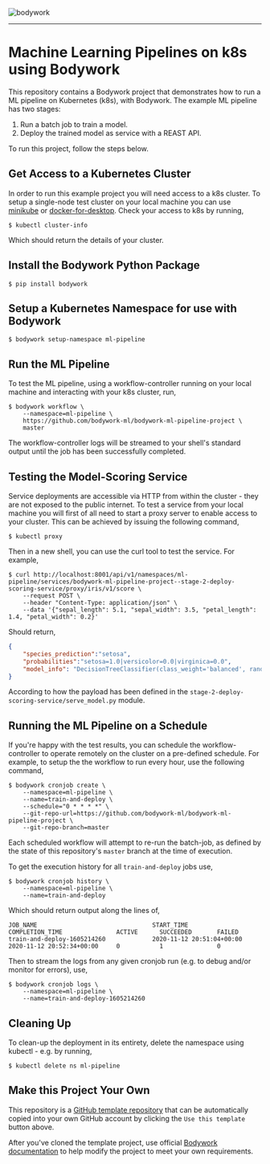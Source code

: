 ![bodywork](https://bodywork-media.s3.eu-west-2.amazonaws.com/website_logo_transparent_background.png)

---

# Machine Learning Pipelines on k8s using Bodywork

This repository contains a Bodywork project that demonstrates how to run a ML pipeline on Kubernetes (k8s), with Bodywork. The example ML pipeline has two stages:

1. Run a batch job to train a model.
2. Deploy the trained model as service with a REAST API.

To run this project, follow the steps below.

## Get Access to a Kubernetes Cluster

In order to run this example project you will need access to a k8s cluster. To setup a single-node test cluster on your local machine you can use [minikube](https://minikube.sigs.k8s.io/docs/) or [docker-for-desktop](https://www.docker.com/products/docker-desktop). Check your access to k8s by running,

```shell
$ kubectl cluster-info
```

Which should return the details of your cluster.

## Install the Bodywork Python Package

```shell
$ pip install bodywork
```

## Setup a Kubernetes Namespace for use with Bodywork

```shell
$ bodywork setup-namespace ml-pipeline
```

## Run the ML Pipeline

To test the ML pipeline, using a workflow-controller running on your local machine and interacting with your k8s cluster, run,

```shell
$ bodywork workflow \
    --namespace=ml-pipeline \
    https://github.com/bodywork-ml/bodywork-ml-pipeline-project \
    master
```

The workflow-controller logs will be streamed to your shell's standard output until the job has been successfully completed.

## Testing the Model-Scoring Service

Service deployments are accessible via HTTP from within the cluster - they are not exposed to the public internet. To test a service from your local machine you will first of all need to start a proxy server to enable access to your cluster. This can be achieved by issuing the following command,

```shell
$ kubectl proxy
```

Then in a new shell, you can use the curl tool to test the service. For example,

```shell
$ curl http://localhost:8001/api/v1/namespaces/ml-pipeline/services/bodywork-ml-pipeline-project--stage-2-deploy-scoring-service/proxy/iris/v1/score \
    --request POST \
    --header "Content-Type: application/json" \
    --data '{"sepal_length": 5.1, "sepal_width": 3.5, "petal_length": 1.4, "petal_width": 0.2}'
```

Should return,

```json
{
    "species_prediction":"setosa",
    "probabilities":"setosa=1.0|versicolor=0.0|virginica=0.0",
    "model_info": "DecisionTreeClassifier(class_weight='balanced', random_state=42)"
}
```

According to how the payload has been defined in the `stage-2-deploy-scoring-service/serve_model.py` module.

## Running the ML Pipeline on a Schedule

If you're happy with the test results, you can schedule the workflow-controller to operate remotely on the cluster on a pre-defined schedule. For example, to setup the the workflow to run every hour, use the following command,

```shell
$ bodywork cronjob create \
    --namespace=ml-pipeline \
    --name=train-and-deploy \
    --schedule="0 * * * *" \
    --git-repo-url=https://github.com/bodywork-ml/bodywork-ml-pipeline-project \
    --git-repo-branch=master
```

Each scheduled workflow will attempt to re-run the batch-job, as defined by the state of this repository's `master` branch at the time of execution.

To get the execution history for all `train-and-deploy` jobs use,

```shell
$ bodywork cronjob history \
    --namespace=ml-pipeline \
    --name=train-and-deploy
```

Which should return output along the lines of,

```text
JOB_NAME                                START_TIME                    COMPLETION_TIME               ACTIVE      SUCCEEDED       FAILED
train-and-deploy-1605214260             2020-11-12 20:51:04+00:00     2020-11-12 20:52:34+00:00     0           1               0
```

Then to stream the logs from any given cronjob run (e.g. to debug and/or monitor for errors), use,

```shell
$ bodywork cronjob logs \
    --namespace=ml-pipeline \
    --name=train-and-deploy-1605214260
```

## Cleaning Up

To clean-up the deployment in its entirety, delete the namespace using kubectl - e.g. by running,

```shell
$ kubectl delete ns ml-pipeline
```

## Make this Project Your Own

This repository is a [GitHub template repository](https://docs.github.com/en/free-pro-team@latest/github/creating-cloning-and-archiving-repositories/creating-a-repository-from-a-template) that can be automatically copied into your own GitHub account by clicking the `Use this template` button above.

After you've cloned the template project, use official [Bodywork documentation](https://bodywork.readthedocs.io/en/latest/) to help modify the project to meet your own requirements.